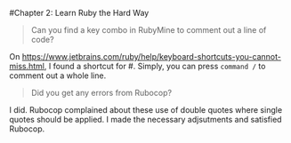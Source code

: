 #Chapter 2: Learn Ruby the Hard Way

>Can you find a key combo in RubyMine to comment out a line of code? 

On https://www.jetbrains.com/ruby/help/keyboard-shortcuts-you-cannot-miss.html, I found a shortcut for #. Simply, you can press `command /` to comment out a whole line.

>Did you get any errors from Rubocop?

I did. Rubocop complained about these use of double quotes where single quotes should be applied.
I made the necessary adjsutments and satisfied Rubocop.
